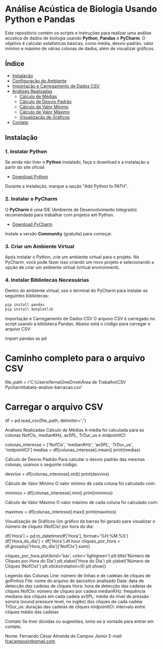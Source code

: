 # Análise Acústica de Biologia Usando Python e Pandas

Este repositório contém os scripts e instruções para realizar uma análise acústica de dados de biologia usando **Python**, **Pandas** e **PyCharm**. O objetivo é calcular estatísticas básicas, como média, desvio padrão, valor mínimo e máximo de várias colunas de dados, além de visualizar gráficos.

## Índice

- [Instalação](#instalação)
- [Configuração do Ambiente](#configuração-do-ambiente)
- [Importação e Carregamento de Dados CSV](#importação-e-carregamento-de-dados-csv)
- [Análises Realizadas](#análises-realizadas)
  - [Cálculo de Médias](#cálculo-de-médias)  
  - [Cálculo de Desvio Padrão](#cálculo-de-desvio-padrão)
  - [Cálculo de Valor Mínimo](#cálculo-de-valor-mínimo)
  - [Cálculo de Valor Máximo](#cálculo-de-valor-máximo)
  - [Visualização de Gráficos](#visualização-de-gráficos)
- [Contato](#contato)

## Instalação

### 1. Instalar Python

Se ainda não tiver o **Python** instalado, faça o download e a instalação a partir do site oficial:

- [Download Python](https://www.python.org/downloads/)

Durante a instalação, marque a opção "Add Python to PATH".

### 2. Instalar o PyCharm

O **PyCharm** é uma IDE (Ambiente de Desenvolvimento Integrado) recomendada para trabalhar com projetos em Python.

- [Download PyCharm](https://www.jetbrains.com/pycharm/download/)

Instale a versão **Community** (gratuita) para começar.

### 3. Criar um Ambiente Virtual

Após instalar o Python, crie um ambiente virtual para o projeto. No PyCharm, você pode fazer isso criando um novo projeto e selecionando a opção de criar um ambiente virtual (virtual environment).

### 4. Instalar Bibliotecas Necessárias

Dentro do ambiente virtual, use o terminal do PyCharm para instalar as seguintes bibliotecas:

```bash
pip install pandas
pip install matplotlib
```

Importação e Carregamento de Dados CSV
O arquivo CSV é carregado no script usando a biblioteca Pandas. Abaixo está o código para carregar o arquivo CSV:


import pandas as pd

# Caminho completo para o arquivo CSV
file_path = r'C:\Users\ferna\OneDrive\Área de Trabalho\CSV Pycharm\tabela-analise-barracao.csv'

# Carregar o arquivo CSV
df = pd.read_csv(file_path, delimiter=';')

Análises Realizadas
Cálculo de Médias
A média foi calculada para as colunas NofClx, medianKHz, avSPL, TrDur_us e midpointICI:

colunas_interesse = ['NofClx', 'medianKHz', 'avSPL', 'TrDur_us', 'midpointICI']
medias = df[colunas_interesse].mean()
print(medias)

Cálculo de Desvio Padrão
Para calcular o desvio padrão das mesmas colunas, usamos o seguinte código:

desvios = df[colunas_interesse].std()
print(desvios)

Cálculo de Valor Mínimo
O valor mínimo de cada coluna foi calculado com:

minimos = df[colunas_interesse].min()
print(minimos)

Cálculo de Valor Máximo
O valor máximo de cada coluna foi calculado com:

maximos = df[colunas_interesse].max()
print(maximos)

Visualização de Gráficos
Um gráfico de barras foi gerado para visualizar o número de cliques (NofClx) por hora do dia:

df['Hora'] = pd.to_datetime(df['Hora'], format='%H:%M:%S')
df['Hora_do_dia'] = df['Hora'].dt.hour
cliques_por_hora = df.groupby('Hora_do_dia')['NofClx'].sum()

cliques_por_hora.plot(kind='bar', color='lightgreen')
plt.title('Número de Cliques por Hora do Dia')
plt.xlabel('Hora do Dia')
plt.ylabel('Número de Cliques (NofClx)')
plt.xticks(rotation=0)
plt.show()

Legenda das Colunas
Line: número de linhas e de cadeias de cliques de golfinhos
File: nome do arquivo de áacústico analisado
Data: data de detecção das cadeias de cliques
Hora: hora de detecção das cadeias de cliques
NofClx: número de cliques por cadeia
medianKHz: frequência mediana dos cliques em cada cadeia
avSPL: média do nível de pressão sonora (sound pressure level, no inglês) dos cliques de cada cadeia
TrDur_us: duração das cadeias de cliques
midpointICI: intervalo entre cliques médio das cadeias


Contato
Se tiver dúvidas ou sugestões, sinta-se à vontade para entrar em contato.

Nome: Fernando César Almeida de Campos Júnior
E-mail: fcacamposjr@gmail.com






